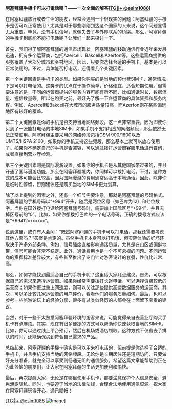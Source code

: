 **阿塞拜疆手機卡可以打電話嗎？——一次全面的解答[[TG💪+ @esim1088](https://t.me/s/esim1088)]**

在阿塞拜疆旅行或者生活的朋友，经常会遇到一个很现实的问题：阿塞拜疆的手機卡是否可以正常使用？尤其是对于那些刚刚到达这个国家的人来说，这个问题显得尤为重要。毕竟，没有手机信号，就像失去了与外界联系的桥梁。那么，阿塞拜疆的手機卡到底能不能打电话呢？让我们一起来探讨一下。

首先，我们得了解阿塞拜疆的通信市场现状。阿塞拜疆的移动通信行业近年来发展迅速，拥有多个运营商，包括Azercell、Bakcell和Azerfon等。这些运营商提供的服务覆盖了大部分城市和乡村地区，因此，只要你选择合适的手机卡，基本是可以正常使用的。不过，具体能否打电话，还得看几个关键因素。

第一个关键因素是手机卡的类型。如果你购买的是当地的预付费SIM卡，通常情况下是可以打电话的。这类卡的优点在于操作简单，价格便宜，适合短期使用。但需要注意的是，不同的运营商提供的服务内容可能有所不同，比如通话时长、数据流量、短信数量等。所以在购买之前，最好先了解一下各运营商的具体资费和服务内容。例如，Azercell和Bakcell在大城市的服务质量较高，而Azerfon则在某些偏远地区有较好的覆盖。

第二个关键因素是你的手机是否支持当地网络频段。这一点非常重要，因为即使你买到了一张能打电话的本地SIM卡，如果手机不支持相应的网络频段，那么依然无法正常使用。阿塞拜疆主要采用的网络频段包括GSM 900/1800以及UMTS/HSPA 2100。如果你的手机支持这些频段，那么基本上就可以放心使用了。如果你不确定自己的手机是否兼容，可以通过拨打运营商客服电话进行咨询，或者直接到营业厅检测。

第三个关键因素则是国际漫游设置。如果你的手机卡是从其他国家带过来的，并且开通了国际漫游功能，那么在阿塞拜疆境内，你同样可以拨打电话。不过，这种方式的成本可能会比较高，因为国际漫游的费用通常远高于本地通话。因此，除非你是临时性停留，否则建议还是购买当地的SIM卡更为划算。

除了以上提到的因素之外，还有一个细节需要注意，那就是阿塞拜疆的号码格式。阿塞拜疆的手机号码以“+994”开头，随后是两位区号（如巴库为12）和七位数字。当你在国外拨打电话给阿塞拜疆号码时，需要加上国际区号“+994”，并且去掉区号前的“0”。比如，如果你想拨打巴库的一个电话号码，正确的拨号方式应该是“+99412xxxxxxx”。

说到这里，或许有人会问：“既然阿塞拜疆的手机卡可以打电话，那我还需要考虑其他方面吗？”答案是肯定的。虽然手机卡本身可以打电话，但实际体验的好坏还取决于许多外部条件。例如，信号强度直接影响通话质量，尤其是在山区或偏僻地带，信号可能会非常不稳定。此外，通话费用也是一个不可忽视的问题。不同运营商的资费标准差异较大，有些甚至推出了专门针对游客设计的套餐，性价比非常高。

那么，如何才能找到最适合自己的手机卡呢？这里给大家几点建议。首先，可以根据自己的需求来选择运营商。如果你经常需要拨打长途电话，可以选择资费较低的运营商；如果你更注重上网速度，则可以关注那些提供高速数据服务的运营商。其次，可以多比较几家运营商的用户评价，看看他们的服务质量如何。最后，也可以参考一些旅游论坛上的经验分享，很多有过类似经历的人都会在上面留下宝贵的建议。

当然，对于一些不太熟悉阿塞拜疆环境的游客来说，可能觉得亲自去营业厅购买手机卡有点麻烦。其实，现在有很多便捷的方式可以帮助你快速获取当地的SIM卡。比如，你可以通过线上平台预订，然后在机场或酒店领取。这种方式不仅省去了排队的时间，还能确保买到符合自己需求的产品。

总结起来，阿塞拜疆的手機卡确实是可以用来打电话的，但前提是你选择了合适的手机卡，并且手机支持当地的网络频段。无论你是长期居住还是短期访问，只要做好充分准备，就完全可以享受到畅通无阻的通信服务。希望这篇文章能帮助到正在为此苦恼的朋友们，让大家在阿塞拜疆的生活更加便利和愉快。

最后，再次提醒大家，无论是在哪里使用手机卡，都要注意保护个人信息安全，避免泄露隐私。同时，也要遵守当地的法律法规，合理合法地使用通信资源。祝大家在阿塞拜疆玩得开心，通讯顺畅！

[[TG💪+ @esim1088](https://t.me/s/esim1088) ![Image](https://i.postimg.cc/4NQfJmqS/Snipaste-2025-05-13-00-14-12.png)]